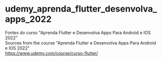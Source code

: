 # udemy_aprenda_flutter_desenvolva_apps_2022
Fontes do curso "Aprenda Flutter e Desenvolva Apps Para Android e IOS 2022"  
Sources from the course "Aprenda Flutter e Desenvolva Apps Para Android e IOS 2022"  
https://www.udemy.com/course/curso-flutter/
